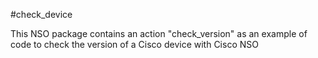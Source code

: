 #check_device

This NSO package contains an action "check_version" as an example of code to check the version
of a Cisco device with Cisco NSO
